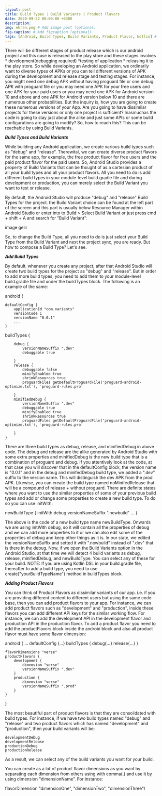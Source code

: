 ```yaml
---
layout: post
title: Build Types | Build Variants | Product Flavors
date: 2020-09-22 00:00:00 +0300
description:
img: ekran.png # Add image post (optional)
fig-caption: # Add figcaption (optional)
tags: [Android, Build Types, Build Variants, Product Flavor, kotlin] # add tag
---
```


There will be different stages of product release which is our android project and this case is released to the play store and these stages involves * development(debugging required) *testing of application * releasing it to the play store.
So while developing an Android application, we ordinarily want to diverse types of APKs or you can tell different versions of APK during the development and release stage and testing stages.
For instance, you might need one debug APK without having proguard file or one debug APK with proguard file or you may need one APK for your free users and one APK for your paid users 
or you may need one APK for Android version 10 and above and one APK for Android version below 10 and there are numerous other probabilities.
But the inquiry is, how you are going to create these numerous versions of your App. Are you going to have dissimilar projects for these versions or only one project is sufficient? Inasmuchas the code is going to stay just about the alike and just some APIs or some build configurations are going to modify? 
So, how to reach this? This can be reachable by using Build Variants.

***Build Types and Build Variants***

While building any Android application, we create various build types such as "debug" and "release".
Therewital, we can create diverse product flavors for the same app, for example, the free product flavor for free users and the paid product flavor for the paid users. 
So, Android Studio provides a property of Build Variants that can be thought of as a cartesian product of all your build types and all your product flavors.
All you need to do is add different build types in your module-level build.gradle file and during development or production, you can merely select the Build Variant you want to test or release.

By default, the Android Studio will produce "debug" and "release" Build Types for the project.
the Build Variant choice can be found at the left part of the screen and this part is usually below Resource Manager within Android Studio or enter into to Build > Select Build Variant or just press cmd + shift + A and search for "Build Variant":

image gelir

So, to change the Build Type, all you need to do is just select your Build Type from the Build Variant and next the project sync, you are ready. But how to compose a Build Type? Let's see.

***Add Build Types***

By default, whenever you create any project, after that Android Studio will create two build types for the project as "debug" and "release". But in order to add more build types, you need to add them to your module-level build.gradle file and under the buildTypes block. 
The following is an example of the same:

android {

    defaultConfig {
        applicationId "com.variants"
        versionCode 1
        versionName "0.0.1"
        ...
    }

 buildTypes {

        debug {
            versionNameSuffix ".dev"
            debuggable true

        }
        release {
            debuggable false
            minifyEnabled true
            shrinkResources true
            proguardFiles getDefaultProguardFile('proguard-android-optimize.txt'), 'proguard-rules.pro'

        }
        minifiedDebug {
            versionNameSuffix ".dev"
            debuggable true
            minifyEnabled true
            shrinkResources true
            proguardFiles getDefaultProguardFile('proguard-android-optimize.txt'), 'proguard-rules.pro'

        }
    }

There are three build types as debug, release, and minifiedDebug in above code. The debug and release are the alike generated by Android Studio with some extra properties and minifiedDebug is the new build type that is a combination of proguard and debug. 
If you attentively look at the code, at that case you will discover that in the defaultConfig block, the version name is "0.0.1" and in the debug and minifedDebug build type, we added a ".dev" suffix to the version name. This will distinguish the dev APK from the prod APK.
Likewise, you can create the build type named noMinifedRelease that will be a compound of release + without proguard.
There are definite states where you want to use the similar properties of some of your previous build types and add or change some properties to create a new build type. To do so you can use initWith:

newBuildType {
    initWith debug
    versionNameSuffix ".newbuild"
    ...
}

The above is the code of a new build type name newBuildType.
 Onwards we are using initWith debug, so it will contain all the properties of debug and we can add more properties to it or we can also edit some of the properties of debug and keep other things as it is. 
In our state, we edited the versionNameSuffix and setted it with ".newbuild" instead of ".dev" that is there in the debug.
Now, if we open the Build Variants option in the Android Studio, at that time we will detect 4 build variants as debug, release, minifiedDebug, and newBuildType. You can select any of these for your build.
NOTE: If you are using Kotlin DSL in your build.gradle file, thereafter to add a build type, you need to use create("yourBuildTypeName") method in buildTypes block. 

***Adding Product Flavors***

You can think of Product Flavors as dissimilar variants of our app. i.e. if you are providing different content to different users but using the same code base, then you can add product flavors to your app.
For instance, we can add product flavors such as "development" and "production", Inside these flavors you can add different API keys for the similar working flow.
 For instance, we can add the development API in the development flavor and production API in the production flavor.
To add a product flavor you need to add the productFlavors block inside the android block and also all product flavor must have some flavor dimension:

android {
    ...
    defaultConfig {...}
    buildTypes {
        debug{...}
        release{...}
    }
    
    flavorDimensions "verse"
    productFlavors {
        development {
            dimension "verse"
            versionNameSuffix ".dev"
        }
        production {
            dimension "verse"
            versionNameSuffix ".prod"
        }
    }
}

The most beautiful part of product flavors is that they are consolidated with build types. For instance, if we have two build types named "debug" and "release" and two product flavors which has named "development" and "production", then your build variants will be:

    developmentDebug
    developmentRelease
    productionDebug
    productionRelease

As a result, we can select any of the build variants you want for your build.

You can create as a lot of product flavor dimensions as you want by separating each dimension from others using with comma(,) and use it by using dimension "dimensionName". For instance:

flavorDimension "dimensionOne", "dimensionTwo", "dimensionThree"l
